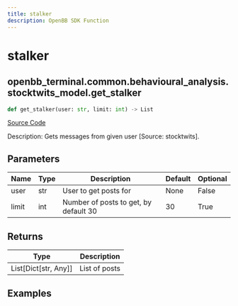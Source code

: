 ```yaml
---
title: stalker
description: OpenBB SDK Function
---
```


# stalker

## openbb_terminal.common.behavioural_analysis.stocktwits_model.get_stalker

```python title='openbb_terminal/common/behavioural_analysis/stocktwits_model.py'
def get_stalker(user: str, limit: int) -> List
```
[Source Code](https://github.com/OpenBB-finance/OpenBBTerminal/tree/main/openbb_terminal/common/behavioural_analysis/stocktwits_model.py#L103)

Description: Gets messages from given user [Source: stocktwits].

## Parameters

| Name | Type | Description | Default | Optional |
| ---- | ---- | ----------- | ------- | -------- |
| user | str | User to get posts for | None | False |
| limit | int | Number of posts to get, by default 30 | 30 | True |

## Returns

| Type | Description |
| ---- | ----------- |
| List[Dict[str, Any]] | List of posts |

## Examples

